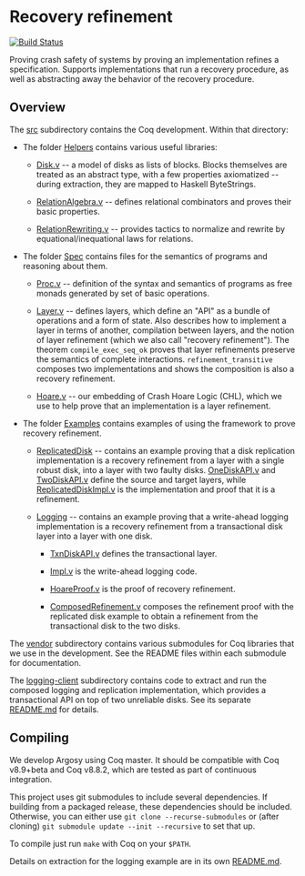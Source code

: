 # Recovery refinement

[![Build Status](https://travis-ci.org/mit-pdos/argosy.svg?branch=concur)](https://travis-ci.org/mit-pdos/argosy)

Proving crash safety of systems by proving an implementation refines a
specification. Supports implementations that run a recovery procedure, as well
as abstracting away the behavior of the recovery procedure.

## Overview

The [src](src/) subdirectory contains the Coq development. Within that directory:

* The folder [Helpers](src/Helpers) contains various useful libraries:

    * [Disk.v](src/Helpers/Disk.v) -- a model of disks as lists of blocks.
      Blocks themselves are treated as an abstract type, with a few properties
      axiomatized -- during extraction, they are mapped to Haskell ByteStrings.

    * [RelationAlgebra.v](src/Helpers/RelationAlgebra.v) -- defines relational
      combinators and proves their basic properties.

    * [RelationRewriting.v](src/Helpers/RelationRewriting.v) -- provides tactics
      to normalize and rewrite by equational/inequational laws for relations.

* The folder [Spec](src/Spec) contains files for the semantics of programs and
  reasoning about them.

    * [Proc.v](src/Spec/Proc.v) -- definition of the syntax and semantics of
      programs as free monads generated by set of basic operations.

    * [Layer.v](src/Spec/Layer.v) -- defines layers, which define an "API" as a
      bundle of operations and a form of state. Also describes how to implement a
      layer in terms of another, compilation between layers, and the notion of
      layer refinement (which we also call "recovery refinement"). The theorem
      `compile_exec_seq_ok` proves that layer refinements preserve the semantics
      of complete interactions. `refinement_transitive` composes two
      implementations and shows the composition is also a recovery refinement.

    * [Hoare.v](src/Spec/Hoare.v) -- our embedding of Crash Hoare Logic (CHL),
      which we use to help prove that an implementation is a layer refinement.

* The folder [Examples](src/Examples) contains examples of using the framework to prove
  recovery refinement.

    * [ReplicatedDisk](src/Examples/ReplicatedDisk) -- contains an example
      proving that a disk replication implementation is a recovery refinement
      from a layer with a single robust disk, into a layer with two faulty
      disks. [OneDiskAPI.v](src/Examples/ReplicatedDisk/OneDiskAPI.v) and
      [TwoDiskAPI.v](src/Examples/ReplicatedDisk/TwoDiskAPI.v) define the source
      and target layers, while
      [ReplicatedDiskImpl.v](src/Examples/ReplicatedDisk/ReplicatedDiskImpl.v)
      is the implementation and proof that it is a refinement.

    * [Logging](src/Examples/Logging) -- contains an example proving that a
      write-ahead logging implementation is a recovery refinement from a
      transactional disk layer into a layer with one disk.

        * [TxnDiskAPI.v](src/Examples/Logging/TxnDiskAPI.v) defines the
          transactional layer.

        * [Impl.v](src/Examples/Logging/Impl.v) is the
          write-ahead logging code.

        * [HoareProof.v](src/Examples/Logging/Impl.v) is
          the proof of recovery refinement.

        * [ComposedRefinement.v](src/Examples/Logging/ComposedRefinement.v)
          composes the refinement proof with the replicated disk example to
          obtain a refinement from the transactional disk to the two disks.

The [vendor](vendor/) subdirectory contains various submodules for Coq libraries
that we use in the development. See the README files within each submodule for
documentation.

The [logging-client](logging-client/) subdirectory contains code to extract and
run the composed logging and replication implementation, which provides a
transactional API on top of two unreliable disks. See its separate
[README.md](logging-client/README.md) for details.

## Compiling

We develop Argosy using Coq master. It should be compatible with Coq v8.9+beta
and Coq v8.8.2, which are tested as part of continuous integration.

This project uses git submodules to include several dependencies. If building
from a packaged release, these dependencies should be included. Otherwise, you
can either use `git clone --recurse-submodules` or (after cloning) `git
submodule update --init --recursive` to set that up.

To compile just run `make` with Coq on your `$PATH`.

Details on extraction for the logging example are in its own
[README.md](logging-client/README.md).
